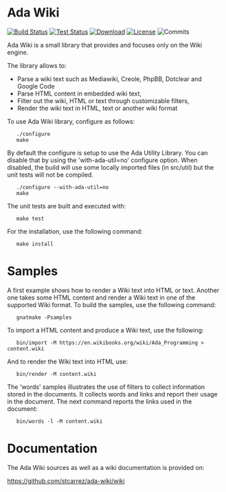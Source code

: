 # Ada Wiki

[![Build Status](https://img.shields.io/jenkins/s/http/jenkins.vacs.fr/Ada-Wiki.svg)](http://jenkins.vacs.fr/job/Ada-Wiki/)
[![Test Status](https://img.shields.io/jenkins/t/http/jenkins.vacs.fr/Ada-Wiki.svg)](http://jenkins.vacs.fr/job/Ada-Wiki/)
[![Download](https://img.shields.io/badge/download-1.0.0-brightgreen.svg)](http://download.vacs.fr/ada-wiki/ada-wiki-1.0.0.tar.gz)
[![License](http://img.shields.io/badge/license-APACHE2-blue.svg)](LICENSE)
![Commits](https://img.shields.io/github/commits-since/stcarrez/ada-wiki/ada-wiki-1.0.0.svg)

Ada Wiki is a small library that provides and focuses only on the Wiki engine.

The library allows to:

* Parse a wiki text such as Mediawiki, Creole, PhpBB, Dotclear and Google Code
* Parse HTML content in embedded wiki text,
* Filter out the wiki, HTML or text through customizable filters,
* Render the wiki text in HTML, text or another wiki format

To use Ada Wiki library, configure as follows:
```
   ./configure
   make
```

By default the configure is setup to use the Ada Utility Library.  You can disable that
by using the 'with-ada-util=no' configure option.  When disabled, the build will use some
locally imported files (in src/util) but the unit tests will not be compiled.
```
   ./configure --with-ada-util=no
   make
```

The unit tests are built and executed with:
```
   make test
```
For the installation, use the following command:
```
   make install
```

# Samples

A first example shows how to render a Wiki text into HTML or text.
Another one takes some HTML content and render a Wiki text in one of the supported
Wiki format.  To build the samples, use the following command:
```
   gnatmake -Psamples
```

To import a HTML content and produce a Wiki text, use the following:
```
   bin/import -M https://en.wikibooks.org/wiki/Ada_Programming > content.wiki
```

And to render the Wiki text into HTML use:
```
   bin/render -M content.wiki
```

The 'words' samples illustrates the use of filters to collect information stored
in the documents.  It collects words and links and report their usage in the
document.  The next command reports the links used in the document:
```
   bin/words -l -M content.wiki
```

# Documentation

The Ada Wiki sources as well as a wiki documentation is provided on:

   https://github.com/stcarrez/ada-wiki/wiki


